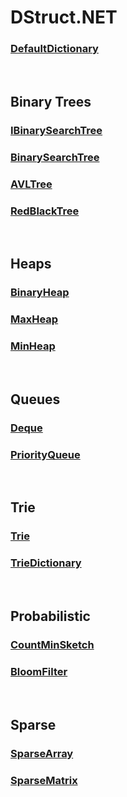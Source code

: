 # DStruct.NET

### [DefaultDictionary](docs/DefaultDictionary.md)

<br>

## Binary Trees

### [IBinarySearchTree](docs/BinaryTrees/IBinarySearchTree.md)

### [BinarySearchTree](docs/BinaryTrees/BinarySearchTree.md)

### [AVLTree](docs/BinaryTrees/AVLTree.md)

### [RedBlackTree](docs/BinaryTrees/RedBlackTree.md)

<br>

## Heaps

### [BinaryHeap](docs/Heaps/BinaryHeap.md)

### [MaxHeap](docs/Heaps/MaxHeap.md)

### [MinHeap](docs/Heaps/MinHeap.md)

<br>

## Queues

### [Deque](docs/Queues/Deque.md)

### [PriorityQueue](docs/Queues/PriorityQueue.md)

<br>

## Trie

### [Trie](docs/Trie/Trie.md)

### [TrieDictionary](docs/Trie/TrieDictionary.md)

<br>

## Probabilistic

### [CountMinSketch](docs/Probabilistic/CountMinSketch.md)

### [BloomFilter](docs/Probabilistic/BloomFilter.md)

<br>

## Sparse

### [SparseArray](docs/Sparse/SparseArray.md)

### [SparseMatrix](docs/Sparse/SparseMatrix.md)
